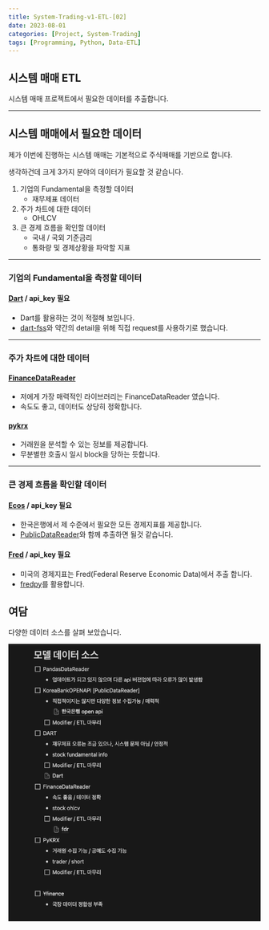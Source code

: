 ```yaml
---
title: System-Trading-v1-ETL-[02]
date: 2023-08-01
categories: [Project, System-Trading]
tags: [Programming, Python, Data-ETL]
---
```


## 시스템 매매 ETL

시스템 매매 프로젝트에서 필요한 데이터를 추출합니다.

---

## 시스템 매매에서 필요한 데이터

제가 이번에 진행하는 시스템 매매는 기본적으로 주식매매를 기반으로 합니다.

생각하건데 크게 3가지 분야의 데이터가 필요할 것 같습니다.

1. 기업의 Fundamental을 측정할 데이터
    - 재무제표 데이터
2. 주가 차트에 대한 데이터
    - OHLCV
3. 큰 경제 흐름을 확인할 데이터
    - 국내 / 국외 기준금리
    - 통화량 및 경제상황을 파악할 지표

---

### 기업의 Fundamental을 측정할 데이터

#### [Dart](https://dart.fss.or.kr/) / api_key 필요

- Dart를 활용하는 것이 적절해 보입니다.
- [dart-fss](https://github.com/josw123/dart-fss)와 약간의 detail을 위해 직접 request를 사용하기로 했습니다.

---

### 주가 차트에 대한 데이터

#### [FinanceDataReader](https://github.com/FinanceData/FinanceDataReader)

- 저에게 가장 매력적인 라이브러리는 FinanceDataReader 였습니다.
- 속도도 좋고, 데이터도 상당히 정확합니다.

#### [pykrx](https://github.com/sharebook-kr/pykrx)

- 거래원을 분석할 수 있는 정보를 제공합니다.
- 무분별한 호출시 일시 block을 당하는 듯합니다.

---

### 큰 경제 흐름을 확인할 데이터

#### [Ecos](https://ecos.bok.or.kr/) / api_key 필요

- 한국은행에서 제 수준에서 필요한 모든 경제지표를 제공합니다.
- [PublicDataReader](https://github.com/WooilJeong/PublicDataReader)와 함께 추출하면 될것 같습니다.

#### [Fred](https://fred.stlouisfed.org/) / api_key 필요

- 미국의 경제지표는 Fred(Federal Reserve Economic Data)에서 추출 합니다.
- [fredpy](https://github.com/letsgoexploring/fredpy)를 활용합니다.

## 여담

다양한 데이터 소스를 살펴 보았습니다.

![image](/assets/img/_posts/project/system-trading-v1/data-source-checking.png)
